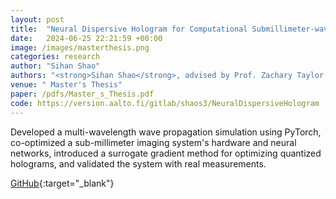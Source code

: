 ```yaml
---
layout: post
title:  "Neural Dispersive Hologram for Computational Submillimeter-wave Imaging"
date:   2024-06-25 22:21:59 +00:00
image: /images/masterthesis.png
categories: research
author: "Sihan Shao"
authors: "<strong>Sihan Shao</strong>, advised by Prof. Zachary Taylor and D.Sc. Aleksi Tamminen."
venue: " Master's Thesis"
paper: /pdfs/Master_s_Thesis.pdf
code: https://version.aalto.fi/gitlab/shaos3/NeuralDispersiveHologram
---
```

Developed a multi-wavelength wave propagation simulation using PyTorch, co-optimized a sub-millimeter imaging system's hardware and neural networks, introduced a surrogate gradient method for optimizing quantized holograms, and validated the system with real measurements.

[GitHub](https://version.aalto.fi/gitlab/shaos3/NeuralDispersiveHologram){:target="_blank"}
